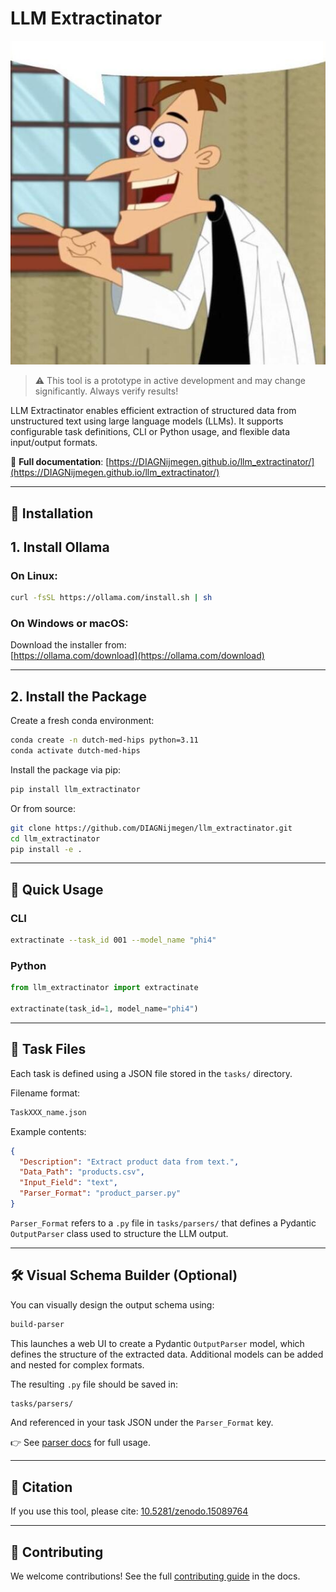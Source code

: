 # LLM Extractinator

![Overview of the LLM Data Extractor](docs/images/doofenshmirtz.jpg)

> ⚠️ This tool is a prototype in active development and may change significantly. Always verify results!

LLM Extractinator enables efficient extraction of structured data from unstructured text using large language models (LLMs). It supports configurable task definitions, CLI or Python usage, and flexible data input/output formats.

📘 **Full documentation**: [https://DIAGNijmegen.github.io/llm_extractinator/](https://DIAGNijmegen.github.io/llm_extractinator/)  

---

## 🔧 Installation

## 1. **Install Ollama**

### On **Linux**:

```bash
curl -fsSL https://ollama.com/install.sh | sh
```

### On **Windows** or **macOS**:

Download the installer from:  
[https://ollama.com/download](https://ollama.com/download)

---

## 2. **Install the Package**

Create a fresh conda environment:

```bash
conda create -n dutch-med-hips python=3.11
conda activate dutch-med-hips
```

Install the package via pip:

```bash
pip install llm_extractinator
```

Or from source:


```bash
git clone https://github.com/DIAGNijmegen/llm_extractinator.git
cd llm_extractinator
pip install -e .
```

---

## 🚀 Quick Usage

### CLI

```bash
extractinate --task_id 001 --model_name "phi4"
```

### Python

```python
from llm_extractinator import extractinate

extractinate(task_id=1, model_name="phi4")
```

---

## 📁 Task Files

Each task is defined using a JSON file stored in the `tasks/` directory.

Filename format:

```bash
TaskXXX_name.json
```

Example contents:

```json
{
  "Description": "Extract product data from text.",
  "Data_Path": "products.csv",
  "Input_Field": "text",
  "Parser_Format": "product_parser.py"
}
```

`Parser_Format` refers to a `.py` file in `tasks/parsers/` that defines a Pydantic `OutputParser` class used to structure the LLM output.

---

## 🛠️ Visual Schema Builder (Optional)

You can visually design the output schema using:

```bash
build-parser
```

This launches a web UI to create a Pydantic `OutputParser` model, which defines the structure of the extracted data. Additional models can be added and nested for complex formats.

The resulting `.py` file should be saved in:

```bash
tasks/parsers/
```

And referenced in your task JSON under the `Parser_Format` key.

👉 See [parser docs](https://DIAGNijmegen.github.io/llm_extractinator/parser) for full usage.

---

## 📄 Citation

If you use this tool, please cite:
[10.5281/zenodo.15089764](https://doi.org/10.5281/zenodo.15089764)

---

## 🤝 Contributing

We welcome contributions! See the full [contributing guide](https://<your_username>.github.io/llm_extractinator/contributing/) in the docs.
